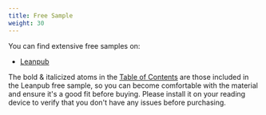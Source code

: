 ```yaml
---
title: Free Sample
weight: 30
---
```


You can find extensive free samples on:

- [Leanpub](https://leanpub.com/AtomicKotlin)

The bold & italicized atoms in the [Table of
Contents](https://www.atomickotlin.com/contents/) are those included in the
Leanpub free sample, so you can become comfortable with the material and ensure
it's a good fit before buying. Please install it on your reading device to
verify that you don't have any issues before purchasing.
